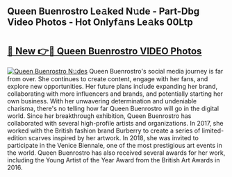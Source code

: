 ## Queen Buenrostro Le𝚊ked N𝚞de - Part-Dbg Video Photos - Hot Onlyf𝚊ns Le𝚊ks 00Ltp

# <h2><a href="http://ac48218.deff.icu/?id=Queen+Buenrostro">🔗 New 👉🔴 Queen Buenrostro VIDEO Photos</a></h2>

[![Queen Buenrostro N𝚞des](https://i.imgur.com/rIISA9y.gif)](http://ac48218.deff.icu/?id=Queen+Buenrostro)
Queen Buenrostro's social media journey is far from over. She continues to create content, engage with her fans, and explore new opportunities. Her future plans include expanding her brand, collaborating with more influencers and brands, and potentially starting her own business. With her unwavering determination and undeniable charisma, there's no telling how far Queen Buenrostro will go in the digital world. Since her breakthrough exhibition, Queen Buenrostro has collaborated with several high-profile artists and organizations. In 2017, she worked with the British fashion brand Burberry to create a series of limited-edition scarves inspired by her artwork. In 2018, she was invited to participate in the Venice Biennale, one of the most prestigious art events in the world. Queen Buenrostro has also received several awards for her work, including the Young Artist of the Year Award from the British Art Awards in 2016.
